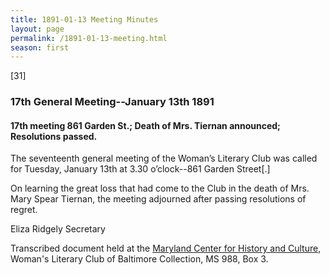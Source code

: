 ```yaml
---
title: 1891-01-13 Meeting Minutes
layout: page
permalink: /1891-01-13-meeting.html
season: first
---
```

[31]

### 17th General Meeting--January 13th 1891

#### 17th meeting 861 Garden St.; Death of Mrs. Tiernan announced; Resolutions passed.

The seventeenth general meeting of the Woman’s Literary Club was called for Tuesday, January 13th at 3.30 o’clock--861 Garden Street[.]

On learning the great loss that had come to the Club in the death of Mrs. Mary Spear Tiernan, the meeting adjourned after passing resolutions of regret.

Eliza Ridgely
Secretary

Transcribed document held at the [Maryland Center for History and Culture](http://mdhs.org/), Woman's Literary Club of Baltimore Collection, MS 988, Box 3. 